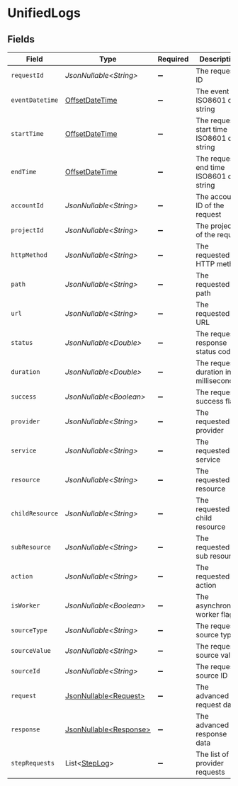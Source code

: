 # UnifiedLogs


## Fields

| Field                                                                                     | Type                                                                                      | Required                                                                                  | Description                                                                               | Example                                                                                   |
| ----------------------------------------------------------------------------------------- | ----------------------------------------------------------------------------------------- | ----------------------------------------------------------------------------------------- | ----------------------------------------------------------------------------------------- | ----------------------------------------------------------------------------------------- |
| `requestId`                                                                               | *JsonNullable\<String>*                                                                   | :heavy_minus_sign:                                                                        | The request ID                                                                            | adbf752f-6457-4ddd-89b3-98ae2252b83b                                                      |
| `eventDatetime`                                                                           | [OffsetDateTime](https://docs.oracle.com/javase/8/docs/api/java/time/OffsetDateTime.html) | :heavy_minus_sign:                                                                        | The event ISO8601 date string                                                             | 2021-01-01T00:00:00Z                                                                      |
| `startTime`                                                                               | [OffsetDateTime](https://docs.oracle.com/javase/8/docs/api/java/time/OffsetDateTime.html) | :heavy_minus_sign:                                                                        | The request start time ISO8601 date string                                                | 2021-01-01T00:00:00Z                                                                      |
| `endTime`                                                                                 | [OffsetDateTime](https://docs.oracle.com/javase/8/docs/api/java/time/OffsetDateTime.html) | :heavy_minus_sign:                                                                        | The request end time ISO8601 date string                                                  | 2021-01-01T00:00:00Z                                                                      |
| `accountId`                                                                               | *JsonNullable\<String>*                                                                   | :heavy_minus_sign:                                                                        | The account ID of the request                                                             | 45355976281015164504                                                                      |
| `projectId`                                                                               | *JsonNullable\<String>*                                                                   | :heavy_minus_sign:                                                                        | The project ID of the request                                                             | dev-project-68574                                                                         |
| `httpMethod`                                                                              | *JsonNullable\<String>*                                                                   | :heavy_minus_sign:                                                                        | The requested HTTP method                                                                 | get                                                                                       |
| `path`                                                                                    | *JsonNullable\<String>*                                                                   | :heavy_minus_sign:                                                                        | The requested path                                                                        | /unified/hris/employees                                                                   |
| `url`                                                                                     | *JsonNullable\<String>*                                                                   | :heavy_minus_sign:                                                                        | The requested URL                                                                         | https://api.stackone.com/unified/hris/employees?raw=false                                 |
| `status`                                                                                  | *JsonNullable\<Double>*                                                                   | :heavy_minus_sign:                                                                        | The requests response status code                                                         | 200                                                                                       |
| `duration`                                                                                | *JsonNullable\<Double>*                                                                   | :heavy_minus_sign:                                                                        | The request duration in milliseconds                                                      | 356                                                                                       |
| `success`                                                                                 | *JsonNullable\<Boolean>*                                                                  | :heavy_minus_sign:                                                                        | The request success flag                                                                  | true                                                                                      |
| `provider`                                                                                | *JsonNullable\<String>*                                                                   | :heavy_minus_sign:                                                                        | The requested provider                                                                    | planday                                                                                   |
| `service`                                                                                 | *JsonNullable\<String>*                                                                   | :heavy_minus_sign:                                                                        | The requested service                                                                     | hris                                                                                      |
| `resource`                                                                                | *JsonNullable\<String>*                                                                   | :heavy_minus_sign:                                                                        | The requested resource                                                                    | employees                                                                                 |
| `childResource`                                                                           | *JsonNullable\<String>*                                                                   | :heavy_minus_sign:                                                                        | The requested child resource                                                              | time-off                                                                                  |
| `subResource`                                                                             | *JsonNullable\<String>*                                                                   | :heavy_minus_sign:                                                                        | The requested sub resource                                                                | documents                                                                                 |
| `action`                                                                                  | *JsonNullable\<String>*                                                                   | :heavy_minus_sign:                                                                        | The requested action                                                                      | download                                                                                  |
| `isWorker`                                                                                | *JsonNullable\<Boolean>*                                                                  | :heavy_minus_sign:                                                                        | The asynchronous worker flag                                                              | false                                                                                     |
| `sourceType`                                                                              | *JsonNullable\<String>*                                                                   | :heavy_minus_sign:                                                                        | The requests source type                                                                  | DASHBOARD                                                                                 |
| `sourceValue`                                                                             | *JsonNullable\<String>*                                                                   | :heavy_minus_sign:                                                                        | The requests source value                                                                 | ACCOUNT_TESTER                                                                            |
| `sourceId`                                                                                | *JsonNullable\<String>*                                                                   | :heavy_minus_sign:                                                                        | The requests source ID                                                                    | 1234567890                                                                                |
| `request`                                                                                 | [JsonNullable\<Request>](../../models/components/Request.md)                              | :heavy_minus_sign:                                                                        | The advanced log request data                                                             |                                                                                           |
| `response`                                                                                | [JsonNullable\<Response>](../../models/components/Response.md)                            | :heavy_minus_sign:                                                                        | The advanced log response data                                                            |                                                                                           |
| `stepRequests`                                                                            | List\<[StepLog](../../models/components/StepLog.md)>                                      | :heavy_minus_sign:                                                                        | The list of provider requests                                                             |                                                                                           |